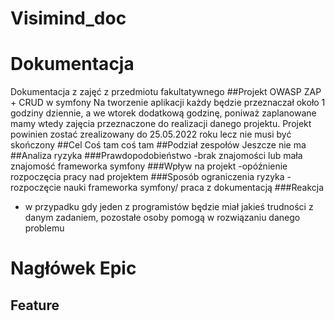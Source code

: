 # Visimind_doc
# Dokumentacja
Dokumentacja z zajęć z przedmiotu fakultatywnego
##Projekt OWASP ZAP + CRUD w symfony
Na tworzenie aplikacji każdy będzie przeznaczał około 1 godziny dziennie, a we wtorek dodatkową godzinę, poniważ zaplanowane mamy wtedy zajęcia przeznaczone do realizacji danego projektu. Projekt powinien zostać zrealizowany do 25.05.2022 roku lecz nie musi być skończony
##Cel
Coś tam coś tam
##Podział zespołów
Jeszcze nie ma
##Analiza ryzyka
###Prawdopodobieństwo
-brak znajomości lub mała znajomość frameworka symfony
###Wpływ na projekt
-opóźnienie rozpoczęcia pracy nad projektem
###Sposób ograniczenia ryzyka
-rozpoczęcie nauki frameworka symfony/ praca z dokumentacją
###Reakcja
- w przypadku gdy jeden z programistów będzie miał jakieś trudności z danym zadaniem, pozostałe osoby pomogą w rozwiązaniu danego problemu
# Nagłówek Epic
## Feature
